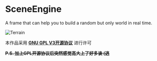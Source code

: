 # SceneEngine

A frame that can help you to build a random but only world in real time.

![Terrain](https://fdtemp.github.io/img/terrain.png)

本作品采用 [**GNU GPL V3开源协议**](https://github.com/fdtemp/SceneEngine/blob/master/LICENSE) 进行许可

~~**P.S. 加上GPL开源协议后突然感觉高大上了好多诶 (逃**~~
